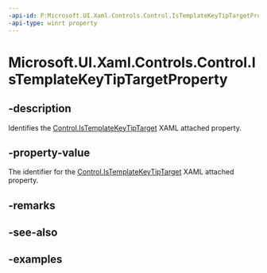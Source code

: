 ```yaml
---
-api-id: P:Microsoft.UI.Xaml.Controls.Control.IsTemplateKeyTipTargetProperty
-api-type: winrt property
---
```


<!-- Property syntax.
public DependencyProperty IsTemplateKeyTipTargetProperty { get; }
-->

# Microsoft.UI.Xaml.Controls.Control.IsTemplateKeyTipTargetProperty

## -description
Identifies the [Control.IsTemplateKeyTipTarget](/uwp/api/microsoft.ui.xaml.controls.control#xaml-attached-properties) XAML attached property.

## -property-value
The identifier for the [Control.IsTemplateKeyTipTarget](/uwp/api/microsoft.ui.xaml.controls.control#xaml-attached-properties) XAML attached property.

## -remarks

## -see-also

## -examples

